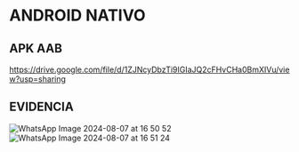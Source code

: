 # ANDROID NATIVO
## APK AAB
https://drive.google.com/file/d/1ZJNcyDbzTi9IGIaJQ2cFHvCHa0BmXIVu/view?usp=sharing

## EVIDENCIA
![WhatsApp Image 2024-08-07 at 16 50 52](https://github.com/user-attachments/assets/25b31fd7-20d3-4211-93a6-adf762570817)
![WhatsApp Image 2024-08-07 at 16 51 24](https://github.com/user-attachments/assets/e9c37537-71eb-4d80-8ce8-a2ec9677e901)
